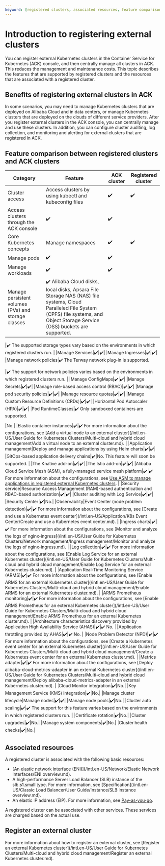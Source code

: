 ```yaml
---
keyword: [registered clusters, associated resources, feature comparison]
---
```


# Introduction to registering external clusters

You can register external Kubernetes clusters in the Container Service for Kubernetes \(ACK\) console, and then centrally manage all clusters in ACK. This reduces the management and maintenance costs. This topic describes the features that are supported by registered clusters and the resources that are associated with a registered cluster.

## Benefits of registering external clusters in ACK

In some scenarios, you may need to manage Kubernetes clusters that are deployed on Alibaba Cloud and in data centers, or manage Kubernetes clusters that are deployed on the clouds of different service providers. After you register external clusters in the ACK console, you can centrally manage and use these clusters. In addition, you can configure cluster auditing, log collection, and monitoring and alerting for external clusters that are registered in ACK.

## Feature comparison between registered clusters and ACK clusters

|Category|Feature|ACK cluster|Registered cluster|
|--------|-------|-----------|------------------|
|Cluster access|Access clusters by using kubectl and kubeconfig files|✔️|✔️|
|Access clusters through the ACK console|✔️|✔️|
|Core Kubernetes concepts|Manage namespaces|✔️|✔️|
|Manage pods|✔️|✔️|
|Manage workloads|✔️|✔️|
|Manage persistent volumes \(PVs\) and storage classes|✔️ Alibaba Cloud disks, local disks, Apsara File Storage NAS \(NAS\) file systems, Cloud Paralleled File System \(CPFS\) file systems, and Object Storage Service \(OSS\) buckets are supported.

|✔️ The supported storage types vary based on the environments in which registered clusters run. |
|Manage Services|✔️|✔️|
|Manage Ingresses|✔️|✔️|
|Manage network policies|✔️ The Terway network plug-in is supported.

|✔️ The support for network policies varies based on the environments in which registered clusters run. |
|Manage ConfigMaps|✔️|✔️|
|Manage Secrets|✔️|✔️|
|Manage role-based access control \(RBAC\)|✔️|✔️|
|Manage pod security policies|✔️|✔️|
|Manage resource quotas|✔️|✔️|
|Manage Custom Resource Definitions \(CRDs\)|✔️|✔️|
|Horizontal Pod Autoscaler \(HPA\)|✔️|✔️|
|Pod RuntimeClasses|✔️ Only sandboxed containers are supported.

|No.|
|Elastic container instances|✔️|✔️ For more information about the configurations, see [Add a virtual node to an external cluster](/intl.en-US/User Guide for Kubernetes Clusters/Multi-cloud and hybrid cloud management/Add a virtual node to an external cluster.md). |
|Application management|Deploy and manage applications by using Helm charts|✔️|✔️|
|GitOps-based application delivery chains|✔️|No. This feature will soon be supported. |
|The Knative add-on|✔️|✔️|
|The Istio add-on|✔️|✔️|
|Alibaba Cloud Service Mesh \(ASM\), a fully-managed service mesh platform|✔️|✔️ For more information about the configurations, see [Use ASM to manage applications in registered external Kubernetes clusters](). |
|Security service|Resource Access Management \(RAM\)-based authentication and RBAC-based authorization|✔️|✔️|
|Cluster auditing with Log Service|✔️|✔️|
|Security Center|✔️|No.|
|Observability|Event Center \(node problem detection\)|✔️|✔️ For more information about the configurations, see [Create and use a Kubernetes event center](/intl.en-US/Application/K8s Event Center/Create and use a Kubernetes event center.md). |
|Ingress charts|✔️|✔️ For more information about the configurations, see [Monitor and analyze the logs of nginx-ingress](/intl.en-US/User Guide for Kubernetes Clusters/Network management/Ingress management/Monitor and analyze the logs of nginx-ingress.md). |
|Log collection|✔️|✔️ For more information about the configurations, see [Enable Log Service for an external Kubernetes cluster](/intl.en-US/User Guide for Kubernetes Clusters/Multi-cloud and hybrid cloud management/Enable Log Service for an external Kubernetes cluster.md). |
|Application Real-Time Monitoring Service \(ARMS\)|✔️|✔️ For more information about the configurations, see [Enable ARMS for an external Kubernetes cluster](/intl.en-US/User Guide for Kubernetes Clusters/Multi-cloud and hybrid cloud management/Enable ARMS for an external Kubernetes cluster.md). |
|ARMS Prometheus monitoring|✔️|✔️ For more information about the configurations, see [Enable ARMS Prometheus for an external Kubernetes cluster](/intl.en-US/User Guide for Kubernetes Clusters/Multi-cloud and hybrid cloud management/Enable ARMS Prometheus for an external Kubernetes cluster.md). |
|Architecture characteristics discovery provided by Application High Availability Service \(AHAS\)|✔️|✔️ No. |
|Application throttling provided by AHAS|✔️|✔️ No. |
|Node Problem Detector \(NPD\)|✔️|✔️ For more information about the configurations, see [Create a Kubernetes event center for an external Kubernetes cluster](/intl.en-US/User Guide for Kubernetes Clusters/Multi-cloud and hybrid cloud management/Create a Kubernetes event center for an external Kubernetes cluster.md). |
|Metrics adapter|✔️|✔️ For more information about the configurations, see [Deploy alibaba-cloud-metrics-adapter in an external Kubernetes cluster](/intl.en-US/User Guide for Kubernetes Clusters/Multi-cloud and hybrid cloud management/Deploy alibaba-cloud-metrics-adapter in an external Kubernetes cluster.md). |
|Cloud Monitor integration|✔️|No.|
|Key Management Service \(KMS\) integration|✔️|No.|
|Manage cluster lifecycle|Manage nodes|✔️|✔️|
|Manage node pools|✔️|No.|
|Cluster auto scaling|✔️|✔️ The support for this feature varies based on the environments in which registered clusters run. |
|Certificate rotation|✔️|No.|
|Cluster upgrades|✔️|No.|
|Manage system components|✔️|No.|
|Cluster health checks|✔️|No.|

## Associated resources

A registered cluster is associated with the following basic resources:

-   [An elastic network interface \(ENI\)](/intl.en-US/Network/Elastic Network Interfaces/ENI overview.md).
-   A high-performance Server Load Balancer \(SLB\) instance of the slb.s1.small type. For more information, see [Specification](/intl.en-US/Classic Load Balancer/User Guide/Instance/SLB instance overview.md).
-   An elastic IP address \(EIP\). For more information, see [Pay-as-you-go](/intl.en-US/Pricing/Pay-as-you-go.md).

A registered cluster can be associated with other services. These services are charged based on the actual use.

## Register an external cluster

For more information about how to register an external cluster, see [Register an external Kubernetes cluster](/intl.en-US/User Guide for Kubernetes Clusters/Multi-cloud and hybrid cloud management/Register an external Kubernetes cluster.md).

